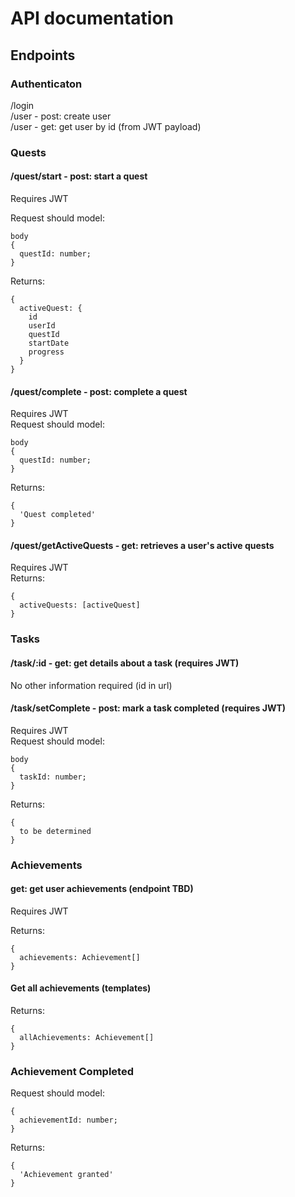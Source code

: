 # API documentation

## Endpoints

### Authenticaton

/login\
/user - post: create user\
/user - get: get user by id (from JWT payload)

### Quests

#### /quest/start - post: start a quest

Requires JWT

Request should model:
```
body
{
  questId: number;
}
```

Returns:
```
{
  activeQuest: {
    id
    userId
    questId
    startDate
    progress
  }
}
```


#### /quest/complete - post: complete a quest

Requires JWT\
Request should model:
```
body
{
  questId: number;
}
```

Returns:
```
{
  'Quest completed'
}
```


#### /quest/getActiveQuests - get: retrieves a user's active quests

Requires JWT\
Returns:
```
{
  activeQuests: [activeQuest]
}
```

### Tasks

#### /task/:id - get: get details about a task (requires JWT)

No other information required (id in url)

#### /task/setComplete - post: mark a task completed (requires JWT)

Requires JWT\
Request should model:
```
body
{
  taskId: number;
}
```

Returns:
```
{
  to be determined
}
```

### Achievements

#### get: get user achievements (endpoint TBD)

Requires JWT

Returns:
```
{
  achievements: Achievement[]
}
```

#### Get all achievements (templates)

Returns:
```
{
  allAchievements: Achievement[]
}
```

### Achievement Completed

Request should model:
```
{
  achievementId: number;
}
```

Returns:
```
{
  'Achievement granted'
}
```



